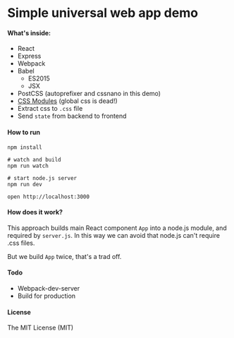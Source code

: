 # Simple universal web app demo

#### What's inside:

- React
- Express
- Webpack
- Babel
  - ES2015
  - JSX
- PostCSS (autoprefixer and cssnano in this demo)
- [CSS Modules](http://glenmaddern.com/articles/css-modules) (global css is dead!)
- Extract css to `.css` file
- Send `state` from backend to frontend


#### How to run
```
npm install

# watch and build
npm run watch

# start node.js server
npm run dev

open http://localhost:3000
```

#### How does it work?
This approach builds main React component `App` into a node.js module, and required by `server.js`.
In this way we can avoid that node.js can't require .css files.

But we build `App` twice, that's a trad off.



#### Todo
- Webpack-dev-server
- Build for production


#### License

The MIT License (MIT)
